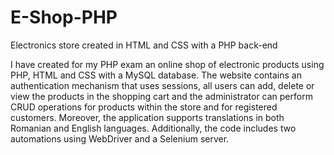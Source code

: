 # E-Shop-PHP
Electronics store created in HTML and CSS with a PHP back-end

I have created for my PHP exam an online shop of electronic products using PHP, HTML and CSS with a MySQL database. 
The website contains an authentication mechanism that uses sessions, all users can add, delete or view the products in the shopping cart and the administrator can perform CRUD operations for products within the store and for registered customers. Moreover, the application supports translations in both Romanian and English languages. Additionally, the code includes two automations using WebDriver and a Selenium server.
